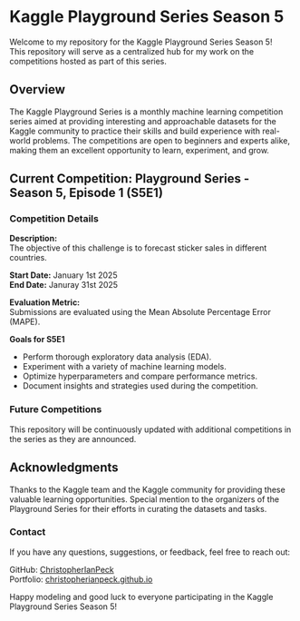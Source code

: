 # Kaggle Playground Series Season 5
Welcome to my repository for the Kaggle Playground Series Season 5!  
This repository will serve as a centralized hub for my work on the competitions hosted as part of this series.

## Overview

The Kaggle Playground Series is a monthly machine learning competition series aimed at providing interesting and approachable datasets for the Kaggle community to practice their skills and build experience with real-world problems. The competitions are open to beginners and experts alike, making them an excellent opportunity to learn, experiment, and grow.

## Current Competition: Playground Series - Season 5, Episode 1 (S5E1)

### Competition Details

**Description:**  
The objective of this challenge is to forecast sticker sales in different countries.

**Start Date:** January 1st 2025  
**End Date:** Januray 31st 2025

**Evaluation Metric:**  
Submissions are evaluated using the Mean Absolute Percentage Error (MAPE).

**Goals for S5E1**
- Perform thorough exploratory data analysis (EDA).  
- Experiment with a variety of machine learning models.  
- Optimize hyperparameters and compare performance metrics.  
- Document insights and strategies used during the competition.

### Future Competitions

This repository will be continuously updated with additional competitions in the series as they are announced.


## Acknowledgments

Thanks to the Kaggle team and the Kaggle community for providing these valuable learning opportunities. Special mention to the organizers of the Playground Series for their efforts in curating the datasets and tasks.

### Contact

If you have any questions, suggestions, or feedback, feel free to reach out:

GitHub: [ChristopherIanPeck](https://github.com/ChristopherIanPeck)  
Portfolio: [christopherianpeck.github.io](https://christopherianpeck.github.io/)

Happy modeling and good luck to everyone participating in the Kaggle Playground Series Season 5!

